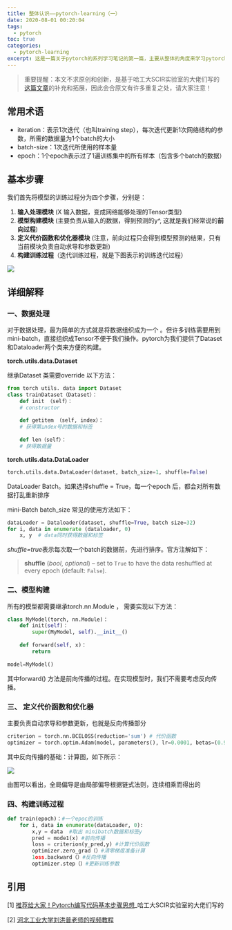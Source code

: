 ```yaml
---
title: 整体认识——pytorch-learning（一）
date: 2020-08-01 00:20:04
tags:
  - pytorch
toc: true
categories:
  - pytorch-learning
excerpt: 这是一篇关于pytorch的系列学习笔记的第一篇，主要从整体的角度来学习pytorch这一框架
---
```



>   重要提醒：本文不求原创和创新，是基于哈工大SCIR实验室的大佬们写的[这篇文章](https://zhuanlan.zhihu.com/p/149579648)的补充和拓展，因此会合原文有许多重复之处，请大家注意！

## 常用术语

-   iteration：表示1次迭代（也叫training step），每次迭代更新1次网络结构的参数，所需的数据量为1个batch的大小
-   batch-size：1次迭代所使用的样本量
-   epoch：1个epoch表示过了1遍训练集中的所有样本（包含多个batch的数据）



## 基本步骤

我们首先将模型的训练过程分为四个步骤，分别是：

1.  **输入处理模块** (X 输入数据，变成网络能够处理的Tensor类型)
2.  **模型构建模块** (主要负责从输入的数据，得到预测的y^, 这就是我们经常说的**前向过程**)
3.  **定义代价函数和优化器模块** (注意，前向过程只会得到模型预测的结果，只有当前模块负责自动求导和参数更新)
4.  **构建训练过程**（迭代训练过程，就是下图表示的训练迭代过程）

![](https://gitblog-1302688916.cos.ap-beijing.myqcloud.com/cs224n/202008/02/101916-469520.png)



## 详细解释

### 一、数据处理

对于数据处理，最为简单的⽅式就是将数据组织成为⼀个 。但许多训练需要⽤到mini-batch，直接组织成Tensor不便于我们操作。pytorch为我们提供了Dataset和Dataloader两个类来方便的构建。

**torch.utils.data.Dataset**

继承Dataset 类需要override 以下⽅法：

```python
from torch utils. data import Dataset 
class trainDataset（Dataset）：
	def init （self）：
	# constructor 
    
	def getitem （self, index）：
	# 获得第⊥ndex号的数据和标签
    
    def len（self）：
	# 获得数据量
```

**torch.utils.data.DataLoader**

```python
torch.utils.data.DataLoader(dataset, batch_size=1, shuffle=False)
```

DataLoader Batch。如果选择shuffle = True，每⼀个epoch 后，都会对所有数据打乱重新排序

mini-Batch batch_size 常⻅的使⽤⽅法如下：

```python
dataLoader = Dataloader(dataset, shuffle=True, batch size=32)
for i, data in enumerate (dataloader, 0)
	x, y  # data同时获得数据和标签
```

*shuffle=true*表示每次取一个batch的数据前，先进行排序。官方注解如下：

>   **shuffle** (*bool*, *optional*) – set to `True` to have the data reshuffled at every epoch (default: `False`).



### 二、模型构建

所有的模型都需要继承torch.nn.Module ， 需要实现以下⽅法：

```python
class MyModel(torch, nn.Module)：
	def init(self)：
		super(MyModel, self).__init__()
        
	def forward(self, x)：
		return 
    
model=MyModel()
```

其中forward() ⽅法是前向传播的过程。在实现模型时，我们不需要考虑反向传播。



### 三、 定义代价函数和优化器

主要负责自动求导和参数更新，也就是反向传播部分

```python
criterion = torch.nn.BCELOSS(reduction='sum') # 代价函数
optimizer = torch.optim.Adam(model, parameters(), lr=0.0001, betas=(0.9，0.999), eps=1e-08, weight_decay=0, amsgrad=False) # 优化器
```

其中反向传播的基础：计算图，如下所示：

![](https://gitblog-1302688916.cos.ap-beijing.myqcloud.com/cs224n/202007/31/220426-101300.png)

由图可以看出，全局偏导是由局部偏导根据链式法则，连续相乘而得出的



### **四、构建训练过程**

```python
def train(epoch)：#一个epoc的训练
	for i, data in enumerate(dataLoader, 0):
		x,y = data	#取出 minibatch数据和标签y 
        pred = mode1(x)	#前向传播
        loss = criterion(y_pred,y) #计算代价函数
        optimizer.zero_grad（）#清零梯度准备计算
        1oss.backward（）#反向传播
        optimizer.step（）#更新训练参数
```





## 引用

[1] [推荐给大家！Pytorch编写代码基本步骤思想](https://zhuanlan.zhihu.com/p/149579648)_哈工大SCIR实验室的大佬们写的

[2] [河北工业大学刘洪普老师的视频教程](https://www.bilibili.com/video/BV1Y7411d7Ys)

